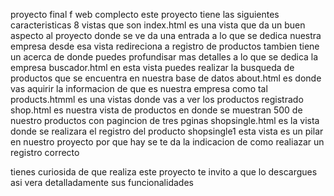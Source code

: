 proyecto final f web complecto este proyecto tiene las siguientes caracteristicas 8  vistas que son 
index.html es una vista que da un buen aspecto al proyecto donde se ve da una entrada a lo que se dedica nuestra empresa desde esa vista redireciona a registro de productos tambien tiene un acerca de donde puedes profundisar mas detalles a lo que se dedica la empresa buscador.html en esta vista puedes realizar la busqueda de productos que se encuentra en nuestra base de datos about.html es donde vas aquirir la informacion de que es nuestra empresa como tal products.htmml es una vistas donde vas a ver los productos registrado shop.html es nuestra vista de productos en donde se muestran 500 de nuestro productos con pagincion de tres pginas shopsingle.html es la vista donde se realizara el registro del producto shopsingle1 esta vista es un pilar en nuestro proyecto por que hay se te da la indicacion de como realiazar un registro correcto

tienes curiosida de que realiza este proyecto te invito a que lo descargues asi vera detalladamente sus funcionalidades
